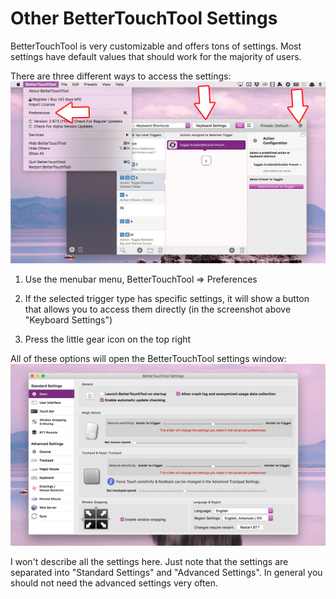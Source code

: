 # Other BetterTouchTool Settings

BetterTouchTool is very customizable and offers tons of settings. Most settings have default values that should work for the majority of users.



There are three different ways to access the settings:
![accessingsettings](media/new/accessingsettings.jpg)

1. Use the menubar menu, BetterTouchTool => Preferences

2. If the selected trigger type has specific settings, it will show a button that allows you to access them directly (in the screenshot above "Keyboard Settings")

3. Press the little gear icon on the top right

All of these options will open the BetterTouchTool settings window:
![accessingsettings](media/new/settings.jpg)

I won't describe all the settings here. Just note that the settings are separated into "Standard Settings" and "Advanced Settings". In general you should not need the advanced settings very often.




